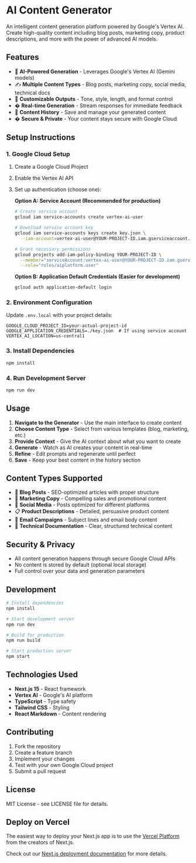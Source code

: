 # AI Content Generator

An intelligent content generation platform powered by Google's Vertex AI. Create high-quality content including blog posts, marketing copy, product descriptions, and more with the power of advanced AI models.

## Features

- 🤖 **AI-Powered Generation** - Leverages Google's Vertex AI (Gemini models)
- ✍️ **Multiple Content Types** - Blog posts, marketing copy, social media, technical docs
- 🎨 **Customizable Outputs** - Tone, style, length, and format control
- � **Real-time Generation** - Stream responses for immediate feedback
- 💾 **Content History** - Save and manage your generated content
- � **Secure & Private** - Your content stays secure with Google Cloud

## Setup Instructions

### 1. Google Cloud Setup

1. Create a Google Cloud Project
2. Enable the Vertex AI API
3. Set up authentication (choose one):
   
   **Option A: Service Account (Recommended for production)**
   ```bash
   # Create service account
   gcloud iam service-accounts create vertex-ai-user
   
   # Download service account key
   gcloud iam service-accounts keys create key.json \
     --iam-account=vertex-ai-user@YOUR-PROJECT-ID.iam.gserviceaccount.com
   
   # Grant necessary permissions
   gcloud projects add-iam-policy-binding YOUR-PROJECT-ID \
     --member="serviceAccount:vertex-ai-user@YOUR-PROJECT-ID.iam.gserviceaccount.com" \
     --role="roles/aiplatform.user"
   ```
   
   **Option B: Application Default Credentials (Easier for development)**
   ```bash
   gcloud auth application-default login
   ```

### 2. Environment Configuration

Update `.env.local` with your project details:

```env
GOOGLE_CLOUD_PROJECT_ID=your-actual-project-id
GOOGLE_APPLICATION_CREDENTIALS=./key.json  # If using service account
VERTEX_AI_LOCATION=us-central1
```

### 3. Install Dependencies

```bash
npm install
```

### 4. Run Development Server

```bash
npm run dev
```

## Usage

1. **Navigate to the Generator** - Use the main interface to create content
2. **Choose Content Type** - Select from various templates (blog, marketing, etc.)
3. **Provide Context** - Give the AI context about what you want to create
4. **Generate** - Watch as AI creates your content in real-time
5. **Refine** - Edit prompts and regenerate until perfect
6. **Save** - Keep your best content in the history section

## Content Types Supported

- 📰 **Blog Posts** - SEO-optimized articles with proper structure
- 📢 **Marketing Copy** - Compelling sales and promotional content
- 📱 **Social Media** - Posts optimized for different platforms
- 📋 **Product Descriptions** - Detailed, persuasive product content
- 📧 **Email Campaigns** - Subject lines and email body content
- 🔧 **Technical Documentation** - Clear, structured technical content

## Security & Privacy

- All content generation happens through secure Google Cloud APIs
- No content is stored by default (optional local storage)
- Full control over your data and generation parameters

## Development

```bash
# Install dependencies
npm install

# Start development server
npm run dev

# Build for production
npm run build

# Start production server
npm start
```

## Technologies Used

- **Next.js 15** - React framework
- **Vertex AI** - Google's AI platform
- **TypeScript** - Type safety
- **Tailwind CSS** - Styling
- **React Markdown** - Content rendering

## Contributing

1. Fork the repository
2. Create a feature branch
3. Implement your changes
4. Test with your own Google Cloud project
5. Submit a pull request

## License

MIT License - see LICENSE file for details.

## Deploy on Vercel

The easiest way to deploy your Next.js app is to use the [Vercel Platform](https://vercel.com/new?utm_medium=default-template&filter=next.js&utm_source=create-next-app&utm_campaign=create-next-app-readme) from the creators of Next.js.

Check out our [Next.js deployment documentation](https://nextjs.org/docs/app/building-your-application/deploying) for more details.
